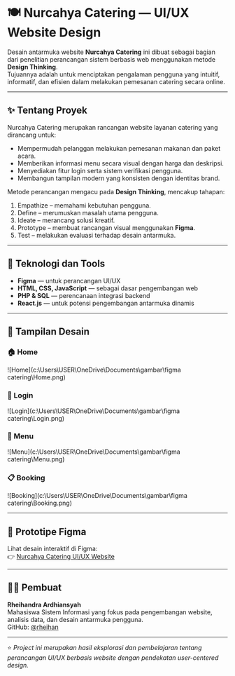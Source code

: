 # 🍽️ Nurcahya Catering — UI/UX Website Design

Desain antarmuka website **Nurcahya Catering** ini dibuat sebagai bagian dari penelitian perancangan sistem berbasis web menggunakan metode **Design Thinking**.  
Tujuannya adalah untuk menciptakan pengalaman pengguna yang intuitif, informatif, dan efisien dalam melakukan pemesanan catering secara online.

---

## ✨ Tentang Proyek

Nurcahya Catering merupakan rancangan website layanan catering yang dirancang untuk:
- Mempermudah pelanggan melakukan pemesanan makanan dan paket acara.
- Memberikan informasi menu secara visual dengan harga dan deskripsi.
- Menyediakan fitur login serta sistem verifikasi pengguna.
- Membangun tampilan modern yang konsisten dengan identitas brand.

Metode perancangan mengacu pada **Design Thinking**, mencakup tahapan:
1. Empathize – memahami kebutuhan pengguna.
2. Define – merumuskan masalah utama pengguna.
3. Ideate – merancang solusi kreatif.
4. Prototype – membuat rancangan visual menggunakan **Figma**.
5. Test – melakukan evaluasi terhadap desain antarmuka.

---

## 🧠 Teknologi dan Tools

- **Figma** — untuk perancangan UI/UX  
- **HTML, CSS, JavaScript** — sebagai dasar pengembangan web  
- **PHP & SQL** — perencanaan integrasi backend  
- **React.js** — untuk potensi pengembangan antarmuka dinamis  

---

## 🎨 Tampilan Desain

### 🏠 Home
![Home](c:\Users\USER\OneDrive\Documents\gambar\figma catering\Home.png)

### 🔐 Login
![Login](c:\Users\USER\OneDrive\Documents\gambar\figma catering\Login.png)

### 🍱 Menu
![Menu](c:\Users\USER\OneDrive\Documents\gambar\figma catering\Menu.png)

### 📋 Booking
![Booking](c:\Users\USER\OneDrive\Documents\gambar\figma catering\Booking.png)

---

## 🔗 Prototipe Figma
Lihat desain interaktif di Figma:  
👉 [Nurcahya Catering UI/UX Website](https://www.figma.com/design/vjsxhTNv3GWzWTmiDFu9wo/Catering-pi?node-id=22-1258&t=tFMJ1uZuBYrSL8rT-1)

---

## 👨‍💻 Pembuat
**Rheihandra Ardhiansyah**  
Mahasiswa Sistem Informasi yang fokus pada pengembangan website, analisis data, dan desain antarmuka pengguna.  
GitHub: [@rheihan](https://github.com/rheihan)

---

⭐ *Project ini merupakan hasil eksplorasi dan pembelajaran tentang perancangan UI/UX berbasis website dengan pendekatan user-centered design.*
